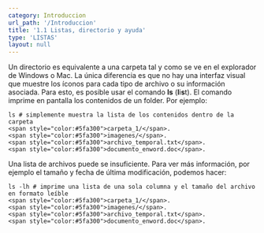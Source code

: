 ```yaml
---
category: Introduccion
url_path: '/Introduccion'
title: '1.1 Listas, directorio y ayuda'
type: 'LISTAS'
layout: null
---
```



Un directorio es equivalente a una carpeta tal y como se ve en el explorador de Windows o Mac. La única diferencia es que no hay una interfaz visual que muestre los íconos para cada tipo de archivo o su información asociada. Para esto, es posible usar el comando **ls** (**l**i**s**t). El comando imprime en pantalla los contenidos de un folder. Por ejemplo:

```
ls # simplemente muestra la lista de los contenidos dentro de la carpeta
<span style="color:#5fa300">carpeta_1/</span>.
<span style="color:#5fa300">imagenes/</span>.
<span style="color:#5fa300">archivo_temporal.txt</span>.
<span style="color:#5fa300">documento_enword.doc</span>.

```

Una lista de archivos puede se insuficiente. Para ver más información, por ejemplo el tamaño y fecha de última modificación, podemos hacer:


```
ls -lh # imprime una lista de una sola columna y el tamaño del archivo en formato leíble
<span style="color:#5fa300">carpeta_1/</span>.
<span style="color:#5fa300">imagenes/</span>.
<span style="color:#5fa300">archivo_temporal.txt</span>.
<span style="color:#5fa300">documento_enword.doc</span>.

```
